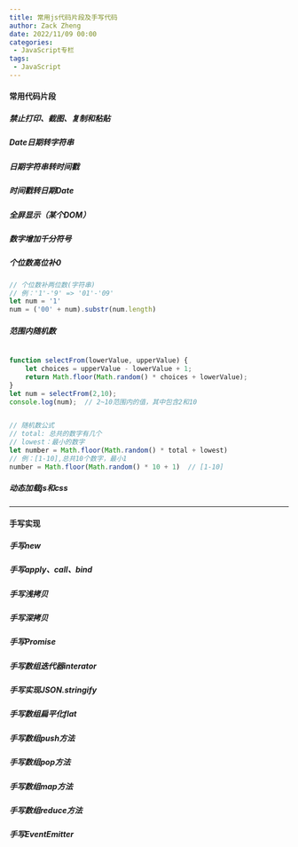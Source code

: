 ```yaml
---
title: 常用js代码片段及手写代码
author: Zack Zheng
date: 2022/11/09 00:00
categories:
 - JavaScript专栏
tags:
 - JavaScript
---
```


#### 常用代码片段

##### 禁止打印、截图、复制和粘贴

<Suspense>
  <my-codes repo="o-bricks" path="jsFragment/NoPrint.js" lang="js" lazy/>
</Suspense>

##### Date日期转字符串

<Suspense>
  <my-codes repo="o-bricks" path="jsFragment/dateFormat.js" lang="js" lazy/>
</Suspense>

##### 日期字符串转时间戳

<Suspense>
  <my-codes repo="o-bricks" path="jsFragment/dateStrToTimestamp.js" lang="js" lazy/>
</Suspense>

##### 时间戳转日期Date

<Suspense>
  <my-codes repo="o-bricks" path="jsFragment/timestampToDate.js" lang="js" lazy/>
</Suspense>

##### 全屏显示（某个DOM）

<Suspense>
  <my-codes repo="o-bricks" path="jsFragment/fullscreen.js" lang="js" lazy/>
</Suspense>

##### 数字增加千分符号

<Suspense>
  <my-codes repo="o-bricks" path="jsFragment/percentagePoint.js" lang="js" lazy/>
</Suspense>

##### 个位数高位补0

```js
// 个位数补两位数(字符串)
// 例：'1'-'9' => '01'-'09'
let num = '1'
num = ('00' + num).substr(num.length)
```

##### 范围内随机数

```js

function selectFrom(lowerValue, upperValue) {    
    let choices = upperValue - lowerValue + 1;   
    return Math.floor(Math.random() * choices + lowerValue); 
} 
let num = selectFrom(2,10); 
console.log(num);  // 2~10范围内的值，其中包含2和10 


// 随机数公式
// total: 总共的数字有几个
// lowest：最小的数字
let number = Math.floor(Math.random() * total + lowest)
// 例：[1-10],总共10个数字，最小1
number = Math.floor(Math.random() * 10 + 1)  // [1-10] 

```

##### 动态加载js和css

<Suspense>
  <my-codes title="代码演示" repo="o-bricks" path="jsFragment/jsDynamicLoad.js" lang="js" lazy/>
</Suspense>

-----------------------------------

#### 手写实现

##### 手写new

<Suspense>
  <my-codes repo="o-bricks" path="jsFragment/implement/new.js" lang="js" lazy/>
</Suspense>

##### 手写apply、call、bind

<Suspense>
  <my-codes repo="o-bricks" path="jsFragment/implement/bind/apply_call_bind.js" lang="js" lazy/>
</Suspense>

##### 手写浅拷贝

<Suspense>
  <my-codes repo="o-bricks" path="jsFragment/implement/DeepClone/shallowClone.js" lang="js" lazy/>
</Suspense>

##### 手写深拷贝

<Suspense>
  <my-codes repo="o-bricks" path="jsFragment/implement/DeepClone/other2-version.js" lang="js" lazy/>
</Suspense>

##### 手写Promise

<Suspense>
  <my-codes repo="o-bricks" path="jsFragment/implement/Promise/promise.js" lang="js" lazy/>
</Suspense>

##### 手写数组迭代器interator

<Suspense>
  <my-codes repo="o-bricks" path="jsFragment/implement/Array/interator.js" lang="js" lazy/>
</Suspense>

##### 手写实现JSON.stringify

<Suspense>
  <my-codes repo="o-bricks" path="jsFragment/implement/jsonStringify.js" lang="js" lazy/>
</Suspense>

##### 手写数组扁平化flat

<Suspense>
  <my-codes repo="o-bricks" path="jsFragment/implement/Array/flat.js" lang="js" lazy/>
</Suspense>

##### 手写数组push方法

<Suspense>
  <my-codes repo="o-bricks" path="jsFragment/implement/Array/push.js" lang="js" lazy/>
</Suspense>

##### 手写数组pop方法

<Suspense>
  <my-codes repo="o-bricks" path="jsFragment/implement/Array/pop.js" lang="js" lazy/>
</Suspense>

##### 手写数组map方法

<Suspense>
  <my-codes repo="o-bricks" path="jsFragment/implement/Array/map.js" lang="js" lazy/>
</Suspense>

##### 手写数组reduce方法

<Suspense>
  <my-codes repo="o-bricks" path="jsFragment/implement/Array/reduce.js" lang="js" lazy/>
</Suspense>

##### 手写EventEmitter

<Suspense>
  <my-codes repo="o-bricks" path="jsFragment/implement/Event/eventEmitter.js" lang="js" lazy/>
</Suspense>
